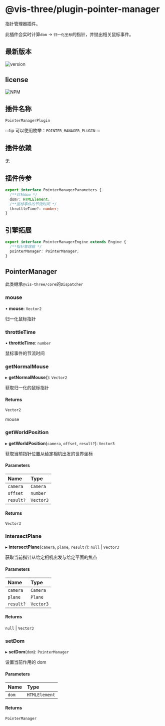 # @vis-three/plugin-pointer-manager

指针管理器插件。

此插件会实时计算`dom` -> `归一化坐标`的指针，并抛出相关鼠标事件。

## 最新版本

<img alt="version" src="https://img.shields.io/npm/v/@vis-three/plugin-pointer-manager">

## license

<img alt="NPM" src="https://img.shields.io/npm/l/@vis-three/plugin-pointer-manager?color=blue">

## 插件名称

`PointerManagerPlugin`

:::tip
可以使用枚举：`POINTER_MANAGER_PLUGIN`
:::

## 插件依赖

无

## 插件传参

```ts
export interface PointerManagerParameters {
  /**目标dom */
  dom?: HTMLElement;
  /**鼠标事件的节流时间 */
  throttleTime?: number;
}
```

## 引擎拓展

```ts
export interface PointerManagerEngine extends Engine {
  /**指针管理器 */
  pointerManager: PointerManager;
}
```

## PointerManager

此类继承`@vis-three/core`的`Dispatcher`

### mouse

• **mouse**: `Vector2`

归一化鼠标指针

### throttleTime

• **throttleTime**: `number`

鼠标事件的节流时间

### getNormalMouse

▸ **getNormalMouse**(): `Vector2`

获取归一化的鼠标指针

#### Returns

`Vector2`

mouse

### getWorldPosition

▸ **getWorldPosition**(`camera`, `offset`, `result?`): `Vector3`

获取当前指针位置从给定相机出发的世界坐标

#### Parameters

| Name      | Type      |
| :-------- | :-------- |
| `camera`  | `Camera`  |
| `offset`  | `number`  |
| `result?` | `Vector3` |

#### Returns

`Vector3`

### intersectPlane

▸ **intersectPlane**(`camera`, `plane`, `result?`): `null` \| `Vector3`

获取当前指针从给定相机出发与给定平面的焦点

#### Parameters

| Name      | Type      |
| :-------- | :-------- |
| `camera`  | `Camera`  |
| `plane`   | `Plane`   |
| `result?` | `Vector3` |

#### Returns

`null` \| `Vector3`

### setDom

▸ **setDom**(`dom`): `PointerManager`

设置当前作用的 dom

#### Parameters

| Name  | Type          |
| :---- | :------------ |
| `dom` | `HTMLElement` |

#### Returns

`PointerManager`
